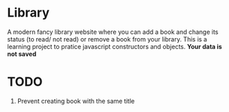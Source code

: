 # Library
A modern fancy library website where you can add a book and change its status (to read/ not read) or remove a book from your library.
This is a learning project to pratice javascript constructors and objects.
**Your data is not saved**
# TODO
1. Prevent creating book with the same title
